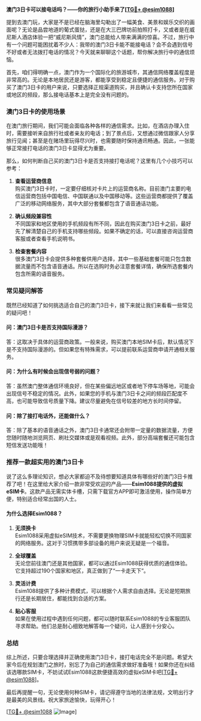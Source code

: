 **澳门3日卡可以接电话吗？——你的旅行小助手来了[[TG💪+ @esim1088](https://t.me/s/esim1088)]**

提到去澳门玩，大家是不是已经在脑海里勾勒出了一幅美食、美景和娱乐交织的画面呢？无论是品尝地道的葡式蛋挞，还是在大三巴牌坊前拍照打卡，又或者是在威尼斯人酒店体验一把“威尼斯风情”，澳门总能给人带来满满的惊喜。不过，旅行中有一个问题可能困扰着不少人：我带的澳门3日卡能不能接电话？会不会遇到信号不好或者无法拨打电话的情况？今天就来聊聊这个话题，帮你解决旅行中的通信烦恼。

首先，咱们得明确一点，澳门作为一个国际化的旅游城市，其通信网络覆盖程度是非常高的。无论是本地居民还是游客，都能享受到稳定且便捷的通信服务。对于购买了澳门3日卡的用户来说，只要选择正规渠道购买，并且确认卡支持您所在国家或地区的频段，那么接电话基本上是完全没有问题的。

### **澳门3日卡的使用场景**
在澳门旅行期间，我们可能会面临各种各样的通信需求。比如，在酒店办理入住时，需要接听来自旅行社或者亲友的电话；到了景点后，又想通过微信跟家人分享旅行见闻；甚至是在赌场里玩得尽兴时，也需要随时保持通讯畅通。因此，一张能够正常接打电话的澳门3日卡显得尤为重要。

那么，如何判断自己买的澳门3日卡是否支持接打电话呢？这里有几个小技巧可以参考：

1. **查看运营商信息**  
   购买澳门3日卡时，一定要仔细核对卡片上的运营商名称。目前澳门主要的电信运营商包括中国电信、中国联通以及中国移动等。这些运营商都提供了覆盖广泛的移动网络服务，其中大部分套餐都包含了语音通话功能。

2. **确认频段兼容性**  
   不同国家和地区使用的手机频段有所不同，因此在购买澳门3日卡之前，最好先了解清楚自己的手机支持哪些频段。如果不确定的话，可以直接咨询运营商客服或者查看手机说明书。

3. **检查套餐内容**  
   很多澳门3日卡会提供多种套餐供用户选择，其中一些基础套餐可能只包含数据流量而不包含语音通话。所以在选购时务必注意套餐详情，确保所选套餐内包含所需的语音服务。

### **常见疑问解答**
既然已经知道了如何挑选适合自己的澳门3日卡，接下来就让我们来看看一些常见的疑问吧！

#### **问：澳门3日卡是否支持国际漫游？**
答：这取决于具体的运营商政策。一般来说，购买澳门本地SIM卡后，默认情况下是不支持国际漫游的。但如果您有特殊需求，可以提前联系运营商申请开通相关服务。

#### **问：为什么有时候会出现信号弱的问题？**
答：虽然澳门整体通信环境良好，但在某些偏远地区或者地下停车场等地，可能会出现信号不稳定的情况。此外，如果您的手机与澳门3日卡之间的频段匹配度不高，也可能导致信号质量下降。建议尽量避免在信号较差的地方长时间停留。

#### **问：除了接打电话外，还能做什么？**
答：除了基本的语音通话之外，澳门3日卡通常还会附带一定量的数据流量，方便您随时随地浏览网页、刷社交媒体或是观看视频。此外，部分高端套餐还可能包含短信发送功能哦！

### **推荐一款超实用的澳门3日卡**
说了这么多理论知识，想必大家都迫不及待想要知道具体有哪些好的澳门3日卡推荐了吧！在这里给大家介绍一款非常受欢迎的产品——**Esim1088提供的虚拟eSIM卡**。这款产品无需实体卡槽，只需下载官方APP即可激活使用，操作简单方便，特别适合经常出国的人士。

#### **为什么选择Esim1088？**
1. **无须换卡**  
   Esim1088采用虚拟eSIM技术，不需要更换物理SIM卡就能轻松切换不同国家的网络服务。这对于习惯携带多部设备的用户来说无疑是一个福音。

2. **全球覆盖**  
   无论您前往澳门还是其他国家，都可以通过Esim1088获得优质的通信体验。它支持超过190个国家和地区，真正做到了“一卡走天下”。

3. **灵活计费**  
   Esim1088提供了多种计费模式，可以根据个人需求自由选择。无论是短期旅行还是长期居住，都能找到合适的方案。

4. **贴心客服**  
   如果在使用过程中遇到任何问题，都可以随时联系Esim1088的专业客服团队寻求帮助。他们总是耐心细致地解答每一个疑问，让人感到十分安心。

### **总结**
综上所述，只要合理选择并正确使用澳门3日卡，接打电话完全不是问题。希望大家今后在规划澳门之旅时，别忘了为自己的通信需求做好准备哦！如果你还在纠结该选哪款SIM卡，不妨试试Esim1088这款便捷高效的虚拟eSIM卡吧[[TG💪+ @esim1088](https://t.me/s/esim1088)]。

最后再提醒一句，无论使用何种SIM卡，请记得遵守当地的法律法规，文明出行才是最美的风景线。祝大家旅途愉快，玩得开心！

[[TG💪+ @esim1088](https://t.me/s/esim1088) ![Image](https://i.postimg.cc/4NQfJmqS/Snipaste-2025-05-13-00-14-12.png)]